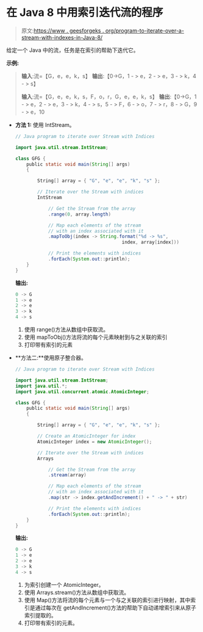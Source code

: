 # 在 Java 8 中用索引迭代流的程序

> 原文:[https://www . geesforgeks . org/program-to-iterate-over-a-stream-with-indexes-in-Java-8/](https://www.geeksforgeeks.org/program-to-iterate-over-a-stream-with-indices-in-java-8/)

给定一个 Java 中的流，任务是在索引的帮助下迭代它。

**示例:**

> **输入**:流=【G，e，e，k，s】
> **输出**:【0->G，1 - > e，2 - > e，3 - > k，4 - > s】
> 
> **输入**:流=【G，e，e，k，s，F，o，r，G，e，e，k，s】
> **输出**:【0->G，1 - > e，2 - > e，3 - > k，4 - > s，5 - > F，6 - > o，7 - > r，8 - > G，9 - > e，10

*   **方法 1:** 使用 IntStream。

    ```java
    // Java program to iterate over Stream with Indices

    import java.util.stream.IntStream;

    class GFG {
        public static void main(String[] args)
        {

            String[] array = { "G", "e", "e", "k", "s" };

            // Iterate over the Stream with indices
            IntStream

                // Get the Stream from the array
                .range(0, array.length)

                // Map each elements of the stream
                // with an index associated with it
                .mapToObj(index -> String.format("%d -> %s", 
                                           index, array[index]))

                // Print the elements with indices
                .forEach(System.out::println);
        }
    }
    ```

    **输出:**

    ```java
    0 -> G
    1 -> e
    2 -> e
    3 -> k
    4 -> s

    ```

    1.  使用 range()方法从数组中获取流。
    2.  使用 mapToObj()方法将流的每个元素映射到与之关联的索引
    3.  打印带有索引的元素
*   **方法二:**使用原子整合器。

    ```java
    // Java program to iterate over Stream with Indices

    import java.util.stream.IntStream;
    import java.util.*;
    import java.util.concurrent.atomic.AtomicInteger;

    class GFG {
        public static void main(String[] args)
        {

            String[] array = { "G", "e", "e", "k", "s" };

            // Create an AtomicInteger for index
            AtomicInteger index = new AtomicInteger();

            // Iterate over the Stream with indices
            Arrays

                // Get the Stream from the array
                .stream(array)

                // Map each elements of the stream
                // with an index associated with it
                .map(str -> index.getAndIncrement() + " -> " + str)

                // Print the elements with indices
                .forEach(System.out::println);
        }
    }
    ```

    **输出:**

    ```java
    0 -> G
    1 -> e
    2 -> e
    3 -> k
    4 -> s

    ```

    1.  为索引创建一个 AtomicInteger。
    2.  使用 Arrays.stream()方法从数组中获取流。
    3.  使用 Map()方法将流的每个元素与一个与之关联的索引进行映射，其中索引是通过每次在 getAndIncrement()方法的帮助下自动递增索引来从原子索引提取的。
    4.  打印带有索引的元素。